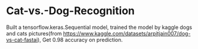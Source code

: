 # Cat-vs.-Dog-Recognition
Built a tensorflow.keras.Sequential model, trained the model by kaggle dogs and cats pictures(from https://www.kaggle.com/datasets/arpitjain007/dog-vs-cat-fastai), Get 0.98 accuracy on prediction.
